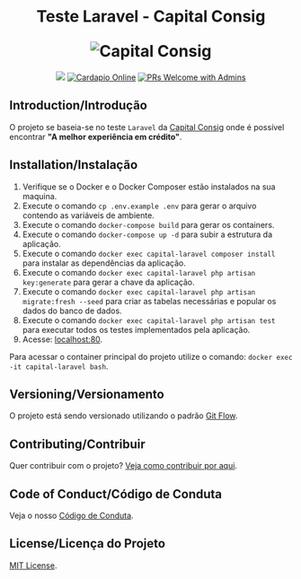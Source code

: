 <h1 align="center">
  <p align="center">Teste Laravel - Capital Consig</p>
  <img src="https://imgur.com/FYrXN6S.jpg" alt="Capital Consig">
</h1>

<p align="center">
  <a href="#license"><img src="https://img.shields.io/github/license/sourcerer-io/hall-of-fame.svg?colorB=ff0000"></a>
  <a href="https://imgur.com/fbwPu3A.jpg"><img src="https://img.shields.io/badge/cardapio-working-brightgreen?color=green" alt="Cardapio Online"></a>
  <a href="CONTRIBUTING.md#pull-requests"><img src="https://img.shields.io/badge/PRs-welcome-brightgreen.svg" alt="PRs Welcome with Admins"></a>
</p>

## Introduction/Introdução

O projeto se baseia-se no teste `Laravel` da [Capital Consig](https://www.capitalconsig.com.br/home.html) onde é possível encontrar **"A melhor experiência em crédito"**.

## Installation/Instalação

1. Verifique se o Docker e o Docker Composer estão instalados na sua maquina.
2. Execute o comando `cp .env.example .env` para gerar o arquivo contendo as variáveis de ambiente.
3. Execute o comando `docker-compose build` para gerar os containers.
4. Execute o comando `docker-compose up -d` para subir a estrutura da aplicação.
5. Execute o comando `docker exec capital-laravel composer install` para instalar as dependências da aplicação.
6. Execute o comando `docker exec capital-laravel php artisan key:generate` para gerar a chave da aplicação.
7. Execute o comando `docker exec capital-laravel php artisan migrate:fresh --seed` para criar as tabelas necessárias e popular os dados do banco de dados.
8. Execute o comando `docker exec capital-laravel php artisan test` para executar todos os testes implementados pela aplicação.
9. Acesse: [localhost:80](http://localhost/).

Para acessar o container principal do projeto utilize o comando: `docker exec -it capital-laravel bash`.

## Versioning/Versionamento

O projeto está sendo versionado utilizando o padrão [Git Flow](https://medium.com/trainingcenter/utilizando-o-fluxo-git-flow-e63d5e0d5e04).

## Contributing/Contribuir

Quer contribuir com o projeto? [Veja como contribuir por aqui](./CONTRIBUTING.md).

## Code of Conduct/Código de Conduta

Veja o nosso [Código de Conduta](./CODE_OF_CONDUCT.md).

## License/Licença do Projeto

[MIT License](./LICENSE.md).
